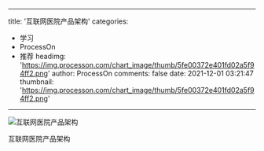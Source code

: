 
---
title: '互联网医院产品架构'
categories: 
 - 学习
 - ProcessOn
 - 推荐
headimg: 'https://img.processon.com/chart_image/thumb/5fe00372e401fd02a5f94ff2.png'
author: ProcessOn
comments: false
date: 2021-12-01 03:21:47
thumbnail: 'https://img.processon.com/chart_image/thumb/5fe00372e401fd02a5f94ff2.png'
---

<div>   
<img class="thumb" alt="互联网医院产品架构" src="https://img.processon.com/chart_image/thumb/5fe00372e401fd02a5f94ff2.png" referrerpolicy="no-referrer">
<p>互联网医院产品架构</p>  
</div>
            